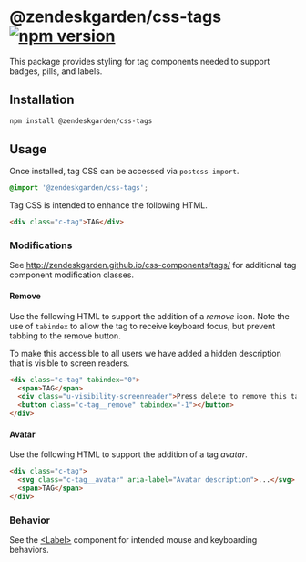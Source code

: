 # @zendeskgarden/css-tags [![npm version][npm version badge]][npm version link]

[npm version badge]: https://flat.badgen.net/npm/v/@zendeskgarden/css-tags
[npm version link]: https://www.npmjs.com/package/@zendeskgarden/css-tags

This package provides styling for tag components needed to support
badges, pills, and labels.

## Installation

```sh
npm install @zendeskgarden/css-tags
```

## Usage

Once installed, tag CSS can be accessed via `postcss-import`.

```css
@import '@zendeskgarden/css-tags';
```

Tag CSS is intended to enhance the following HTML.

```html
<div class="c-tag">TAG</div>
```

### Modifications

See http://zendeskgarden.github.io/css-components/tags/ for additional
tag component modification classes.

#### Remove

Use the following HTML to support the addition of a _remove_ icon. Note
the use of `tabindex` to allow the tag to receive keyboard focus, but
prevent tabbing to the remove button.

To make this accessible to all users we have added a hidden description
that is visible to screen readers.

```html
<div class="c-tag" tabindex="0">
  <span>TAG</span>
  <div class="u-visibility-screenreader">Press delete to remove this tag.</div>
  <button class="c-tag__remove" tabindex="-1"></button>
</div>
```

#### Avatar

Use the following HTML to support the addition of a tag _avatar_.

```html
<div class="c-tag">
  <svg class="c-tag__avatar" aria-label="Avatar description">...</svg>
  <span>TAG</span>
</div>
```

### Behavior

See the
[&lt;Label&gt;](http://zendeskgarden.github.io/react-components/#!/Label)
component for intended mouse and keyboarding behaviors.
